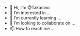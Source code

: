 - 👋 Hi, I’m @Takacino
- 👀 I’m interested in ...
- 🌱 I’m currently learning ...
- 💞️ I’m looking to collaborate on ...
- 📫 How to reach me ...

<!---
Takacino/Takacino is a ✨ special ✨ repository because its `README.md` (this file) appears on your GitHub profile.
You can click the Preview link to take a look at your changes.
--->
